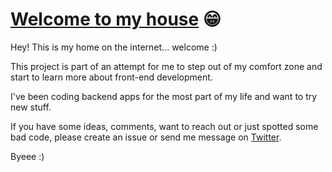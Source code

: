 # [Welcome to my house](https://www.youtube.com/watch?v=uo35R9zQsAI&ab_channel=FloRida) 😁

Hey! This is my home on the internet... welcome :)

This project is part of an attempt for me to step out of my comfort zone and start to learn more about front-end development.

I've been coding backend apps for the most part of my life and want to try new stuff. 

If you have some ideas, comments, want to reach out or just spotted some bad code, please create an issue or send me message on [Twitter](https://x.com/heyimgustavo).

Byeee :)
